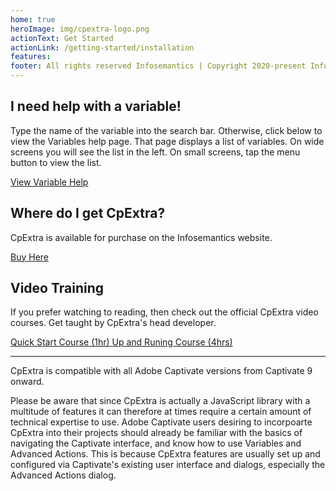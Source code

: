 ```yaml
---
home: true
heroImage: img/cpextra-logo.png
actionText: Get Started
actionLink: /getting-started/installation
features:
footer: All rights reserved Infosemantics | Copyright 2020-present Infosemantics
---
```


<div class="features">
	<div class="feature hero">
		<h2>I need help with a variable!</h2>
		<p style="text-align:left;">Type the name of the variable into the search bar. Otherwise, click below to view the Variables help page. That page displays a list of variables. On wide screens you will see the list in the left. On small screens, tap the menu button to view the list.</p>
		<a href="/cpextra/variables/command.html" class="nav-link action-button">
		View Variable Help
		</a>
	</div>
	<div class="feature hero">
		<h2>Where do I get CpExtra?</h2>
		<p style="text-align:left;">CpExtra is available for purchase on the Infosemantics website.</p>
		<a href="https://infosemantics.com.au/about-cpextra/" class="nav-link action-button">
		Buy Here
		</a>
	</div>
	<div class="feature hero">
		<h2>Video Training</h2>
		<p style="text-align:left;">If you prefer watching to reading, then check out the official CpExtra video courses. Get taught by CpExtra's head developer.</p>
		<a href="https://infosemantics.com.au/about-cpextra-quick-start/" class="nav-link action-button">
		Quick Start Course (1hr)
		</a>
		</hr>
		<a href="https://infosemantics.com.au/about-up-and-running-with-cpextra/" class="nav-link action-button">
		Up and Runing Course (4hrs)
		</a>
	</div>
</div>

- - -

CpExtra is compatible with all Adobe Captivate versions from Captivate 9 onward.

Please be aware that since CpExtra is actually a JavaScript library with a multitude of features it can therefore at times require a certain amount of technical expertise to use. Adobe Captivate users desiring to incorpoarte CpExtra into their projects should already be familiar with the basics of navigating the Captivate interface, and know how to use Variables and Advanced Actions.  This is because CpExtra features are usually set up and configured via Captivate's existing user interface and dialogs, especially the Advanced Actions dialog.
